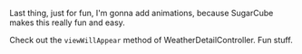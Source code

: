 Last thing, just for fun, I'm gonna add animations, because SugarCube makes this
really fun and easy.

Check out the `viewWillAppear` method of WeatherDetailController.  Fun stuff.
